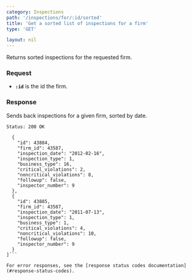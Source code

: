 ```yaml
---
category: Inspections
path: '/inspections/for/:id/sorted'
title: 'Get a sorted list of inspections for a firm'
type: 'GET'

layout: nil
---
```


Returns sorted inspections for the requested firm.

### Request

* **`:id`** is the id the firm.

### Response

Sends back inspections for a given firm, sorted by date.

```Status: 200 OK```
```[
  {
    "id": 43884,
    "firm_id": 43587,
    "inspection_date": "2012-02-16",
    "inspection_type": 1,
    "business_type": 16,
    "critical_violations": 2,
    "noncritical_violations": 8,
    "followup": false,
    "inspector_number": 9
  },
  {
    "id": 43885,
    "firm_id": 43587,
    "inspection_date": "2011-07-13",
    "inspection_type": 1,
    "business_type": 1,
    "critical_violations": 4,
    "noncritical_violations": 10,
    "followup": false,
    "inspector_number": 9
  }
]```

For error responses, see the [response status codes documentation](#response-status-codes).

